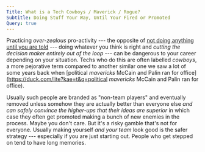 ```yaml
---
Title: What is a Tech Cowboys / Maverick / Rogue?
Subtitle: Doing Stuff Your Way, Until Your Fired or Promoted
Query: true
---
```


Practicing *over-zealous* pro-activity --- the opposite of [not doing anything until you are told](/advice/engage/) --- doing whatever you think is right and *cutting the decision maker entirely out of the loop* --- can be dangerous to your career depending on your situation. Techs who do this are often labelled *cowboys*, a more pejorative term compared to another similar one we saw a lot of some years back when [political *mavericks* McCain and Palin ran for office](https://duck.com/lite?kae=t&q=political *mavericks* McCain and Palin ran for office). 

Usually such people are branded as "non-team players" and eventually removed unless somehow they are actually better than everyone else *and can safely convince the higher-ups that their ideas are superior* in which case they often get promoted making a bunch of new enemies in the process. Maybe you don't care. But it's a risky gamble that's not for everyone. Usually making yourself *and your team* look good is the safer strategy --- especially if you are just starting out. People who get stepped on tend to have long memories.
